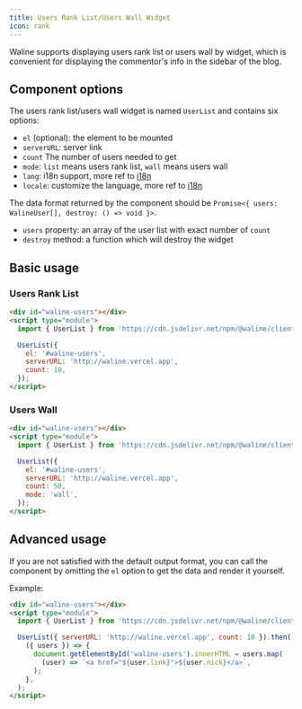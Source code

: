 ```yaml
---
title: Users Rank List/Users Wall Widget
icon: rank
---
```


Waline supports displaying users rank list or users wall by widget, which is convenient for displaying the commentor's info in the sidebar of the blog.

<!-- more -->

## Component options

The users rank list/users wall widget is named `UserList` and contains six options:

- `el` (optional): the element to be mounted
- `serverURL`: server link
- `count` The number of users needed to get
- `mode`: `list` means users rank list, `wall` means users wall
- `lang`: i18n support, more ref to [i18n](../i18n.md)
- `locale`: customize the language, more ref to [i18n](../i18n.md)

The data format returned by the component should be `Promise<{ users: WalineUser[], destroy: () => void }>`.

- `users` property: an array of the user list with exact number of `count`
- `destroy` method: a function which will destroy the widget

## Basic usage

### Users Rank List

```html
<div id="waline-users"></div>
<script type="module">
  import { UserList } from 'https://cdn.jsdelivr.net/npm/@waline/client/dist/waline.mjs';

  UserList({
    el: '#waline-users',
    serverURL: 'http://waline.vercel.app',
    count: 10,
  });
</script>
```

### Users Wall

```html
<div id="waline-users"></div>
<script type="module">
  import { UserList } from 'https://cdn.jsdelivr.net/npm/@waline/client/dist/waline.mjs';

  UserList({
    el: '#waline-users',
    serverURL: 'http://waline.vercel.app',
    count: 50,
    mode: 'wall',
  });
</script>
```

## Advanced usage

If you are not satisfied with the default output format, you can call the component by omitting the `el` option to get the data and render it yourself.

Example:

```html
<div id="waline-users"></div>
<script type="module">
  import { UserList } from 'https://cdn.jsdelivr.net/npm/@waline/client/dist/waline.mjs';

  UserList({ serverURL: 'http://waline.vercel.app', count: 10 }).then(
    ({ users }) => {
      document.getElementById('waline-users').innerHTML = users.map(
        (user) => `<a href="${user.link}">${user.nick}</a>`,
      );
    },
  );
</script>
```
